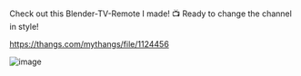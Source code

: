 Check out this Blender-TV-Remote I made! 📺 Ready to change the channel in style!

https://thangs.com/mythangs/file/1124456

![image](https://github.com/user-attachments/assets/07399aee-1468-4ce2-aa9b-f8289a409fec)

